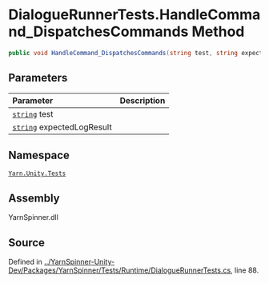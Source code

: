 <!-- This file was generated by a tool. Do not edit this file by hand. -->

# DialogueRunnerTests.HandleCommand_DispatchesCommands Method


```csharp
public void HandleCommand_DispatchesCommands(string test, string expectedLogResult)
```

## Parameters
|Parameter|Description|
|:---|:---|
|[`string`](https://docs.microsoft.com/dotnet/api/System.String) test||
|[`string`](https://docs.microsoft.com/dotnet/api/System.String) expectedLogResult||


## Namespace
[`Yarn.Unity.Tests`](/api/csharp/yarn.unity.tests/README.md)

## Assembly
YarnSpinner.dll

## Source
Defined in [../YarnSpinner-Unity-Dev/Packages/YarnSpinner/Tests/Runtime/DialogueRunnerTests.cs](https://github.com/YarnSpinnerTool/YarnSpinner-Unity//blob/develop/Tests/Runtime/DialogueRunnerTests.cs#L88), line 88.
